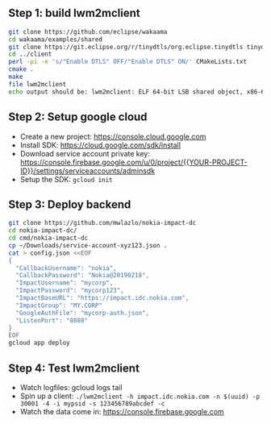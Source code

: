 ## Step 1: build lwm2mclient
```bash
git clone https://github.com/eclipse/wakaama
cd wakaama/examples/shared
git clone https://git.eclipse.org/r/tinydtls/org.eclipse.tinydtls tinydtls
cd ../client
perl -pi -e 's/"Enable DTLS" OFF/"Enable DTLS" ON/' CMakeLists.txt
cmake .
make
file lwm2mclient
echo output should be: lwm2mclient: ELF 64-bit LSB shared object, x86-64, version 1 (SYSV), dynamically linked, interpreter /lib64/ld-linux-x86-64.so.2, for GNU/Linux 3.2.0, BuildID[sha1]=879a4fbbce0c24e7b2aa94fad1ac7676dc0a3995, not stripped
```

## Step 2: Setup google cloud 
- Create a new project: https://console.cloud.google.com
- Install SDK: https://cloud.google.com/sdk/install
- Download service account private key: https://console.firebase.google.com/u/0/project/{{YOUR-PROJECT-ID}}/settings/serviceaccounts/adminsdk
- Setup the SDK:
`gcloud init`

## Step 3: Deploy backend
```bash
git clone https://github.com/mwlazlo/nokia-impact-dc
cd nokia-impact-dc/
cd cmd/nokia-impact-dc
cp ~/Downloads/service-account-xyz123.json .
cat > config.json <<EOF
{ 
  "CallbackUsername": "nokia",
  "CallbackPassword": "Nokia@20190218",
  "ImpactUsername": "mycorp",
  "ImpactPassword": "mycorp123",
  "ImpactBaseURL": "https://impact.idc.nokia.com",
  "ImpactGroup": "MY.CORP"
  "GoogleAuthFile": "mycorp-auth.json",
  "ListenPort": "8080"
}
EOF
gcloud app deploy
```

## Step 4: Test lwm2mclient

- Watch logfiles: gcloud logs tail
- Spin up a client: `./lwm2mclient -h impact.idc.nokia.com -n $(uuid) -p 30001 -4 -i mypsid -s 123456789abcdef -c`
- Watch the data come in: https://console.firebase.google.com 


